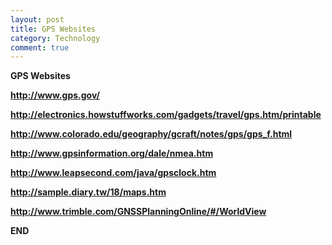 ```yaml
---
layout: post
title: GPS Websites
category: Technology
comment: true
---
```


**GPS Websites**

**http://www.gps.gov/**

**http://electronics.howstuffworks.com/gadgets/travel/gps.htm/printable**

**http://www.colorado.edu/geography/gcraft/notes/gps/gps_f.html**

**http://www.gpsinformation.org/dale/nmea.htm**

**http://www.leapsecond.com/java/gpsclock.htm**

**http://sample.diary.tw/18/maps.htm**

**http://www.trimble.com/GNSSPlanningOnline/#/WorldView**

**END**
